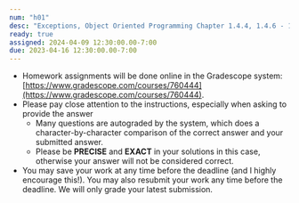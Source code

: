 ```yaml
---
num: "h01"
desc: "Exceptions, Object Oriented Programming Chapter 1.4.4, 1.4.6 - 1.4.6.1"
ready: true
assigned: 2024-04-09 12:30:00.00-7:00
due: 2023-04-16 12:30:00.00-7:00
---
```


* Homework assignments will be done online in the Gradescope system: [https://www.gradescope.com/courses/760444](https://www.gradescope.com/courses/760444).
* Please pay close attention to the instructions, especially when asking to provide the answer
	* Many questions are autograded by the system, which does a character-by-character comparison of the correct answer and your submitted answer.
	* Please be **PRECISE** and **EXACT** in your solutions in this case, otherwise your answer will not be considered correct.
* You may save your work at any time before the deadline (and I highly encourage this!). You may also resubmit your work any time before the deadline. We will only grade your latest submission.
